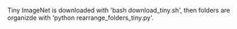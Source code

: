 Tiny ImageNet is downloaded with 'bash download_tiny.sh', then folders are organizde with 'python rearrange_folders_tiny.py'. 
